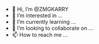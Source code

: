 - 👋 Hi, I’m @ZMGKARRY
- 👀 I’m interested in ...
- 🌱 I’m currently learning ...
- 💞️ I’m looking to collaborate on ...
- 📫 How to reach me ...

<!---
ZMGKARRY/ZMGKARRY is a ✨ special ✨ repository because its `README.md` (this file) appears on your GitHub profile.
You can click the Preview link to take a look at your changes.
--->
